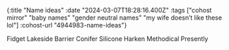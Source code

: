{:title "Name ideas"
 :date "2024-03-07T18:28:16.400Z"
 :tags ["cohost mirror" "baby names" "gender neutral names" "my wife doesn’t like these lol"]
 :cohost-url "4944983-name-ideas"}

Fidget
Lakeside
Barrier
Conifer
Silicone
Harken
Methodical
Presently

